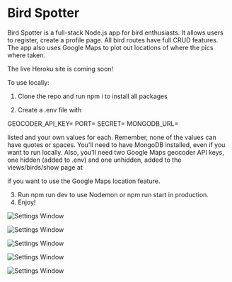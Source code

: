 # Bird Spotter

Bird Spotter is a full-stack Node.js app for bird enthusiasts. It allows users to register, create a profile page. All bird routes have full CRUD features. The app also uses Google Maps to plot out locations of where the pics where taken. 

The live Heroku site is coming soon!

To use locally:

1. Clone the repo and run npm i to install all packages

2. Create a .env file with 

GEOCODER_API_KEY=
PORT=
SECRET=
MONGODB_URL=

listed and your own values for each. Remember, none of the values can have quotes or spaces. You'll need to have MongoDB installed, even if you want to run locally. Also, you'll need two Google Maps geocoder API keys, one hidden (added to .env) and one unhidden, added to the views/birds/show page at 
<script async defer src="https://maps.googleapis.com/maps/api/js?key=<YOUR API KEY>&callback=initMap"></script>
if you want to use the Google Maps location feature.

3. Run npm run dev to use Nodemon or npm run start in production.
4. Enjoy!

![Settings Window](https://res.cloudinary.com/angelrodriguez/image/upload/v1560423990/Screen_Shot_2019-06-13_at_6.59.09_AM.png)

![Settings Window](https://res.cloudinary.com/angelrodriguez/image/upload/v1560423990/Screen_Shot_2019-06-13_at_7.02.07_AM.png)

![Settings Window](https://res.cloudinary.com/angelrodriguez/image/upload/v1560423990/Screen_Shot_2019-06-13_at_7.05.20_AM.png)

![Settings Window](https://res.cloudinary.com/angelrodriguez/image/upload/v1560423990/Screen_Shot_2019-06-13_at_7.04.58_AM.png)

![Settings Window](https://res.cloudinary.com/angelrodriguez/image/upload/v1560423988/Screen_Shot_2019-06-13_at_7.05.28_AM.png)
